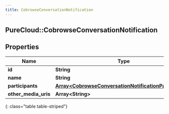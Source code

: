 ```yaml
---
title: CobrowseConversationNotification
---
```

## PureCloud::CobrowseConversationNotification

## Properties

|Name | Type | Description | Notes|
|------------ | ------------- | ------------- | -------------|
| **id** | **String** |  | [optional] |
| **name** | **String** |  | [optional] |
| **participants** | [**Array&lt;CobrowseConversationNotificationParticipants&gt;**](CobrowseConversationNotificationParticipants.html) |  | [optional] |
| **other_media_uris** | **Array&lt;String&gt;** |  | [optional] |
{: class="table table-striped"}


